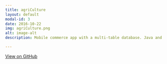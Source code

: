 ```yaml
---
title: agriCulture
layout: default
modal-id: 3
date: 2016-10-22
img: agriCulture.png
alt: image-alt
description: Mobile commerce app with a multi-table database. Java and XML, and SQLite were critical to deliver a woven user experience.

---
```

<div class="center-links">
    <a class="btn btn-md btn-outline github-project-link" href="https://github.com/ScottLindley/agriCulture" target="_blank">
        <i class="fa fa-github"></i>
        <span class="small">View on GitHub</span>
    </a>
</div>
